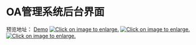 # OA管理系统后台界面
预览地址： [Demo](https://brightlam.top/Bootstrap-text/)
<a href="https://www.overpic.net/viewer.php?file=xybszrwdqgiuephrxpt6.jpg" target="_blank"><img src="https://img.overpic.net/thumbs/y/b/s/xybszrwdqgiuephrxpt6_s.jpg" border="0" alt="Click on image to enlarge." /></a>
<a href="https://www.overpic.net/viewer.php?file=x9u7lutwsmjdhjz7x7bs.jpg" target="_blank"><img src="https://img.overpic.net/thumbs/9/u/7/x9u7lutwsmjdhjz7x7bs_s.jpg" border="0" alt="Click on image to enlarge." /></a>
<a href="https://www.overpic.net/viewer.php?file=xmd2v643426e1akxs75ja.jpg" target="_blank"><img src="https://img.overpic.net/thumbs/m/d/2/xmd2v643426e1akxs75ja_s.jpg" border="0" alt="Click on image to enlarge." /></a>

